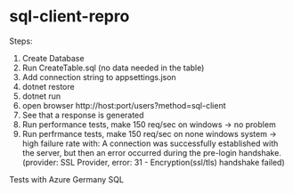 # sql-client-repro

Steps:
 1. Create Database
 2. Run CreateTable.sql (no data needed in the table)
 3. Add connection string to appsettings.json
 4. dotnet restore
 5. dotnet run
 6. open browser http://host:port/users?method=sql-client
 7. See that a response is generated
 8. Run performance tests, make 150 req/sec on windows -> no problem
 9. Run perfrmance tests, make 150 req/sec on none windows system -> high failure rate with: A connection was successfully established with the server, but then an error occurred during the pre-login handshake. (provider: SSL Provider, error: 31 - Encryption(ssl/tls) handshake failed)
 
 
 Tests with Azure Germany SQL
